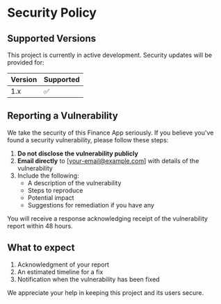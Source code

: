 # Security Policy

## Supported Versions

This project is currently in active development. Security updates will be provided for:

| Version | Supported          |
| ------- | ------------------ |
| 1.x     | :white_check_mark: |

## Reporting a Vulnerability

We take the security of this Finance App seriously. If you believe you've found a security vulnerability, please follow these steps:

1. **Do not disclose the vulnerability publicly**
2. **Email directly** to [your-email@example.com] with details of the vulnerability
3. Include the following:
   - A description of the vulnerability
   - Steps to reproduce
   - Potential impact
   - Suggestions for remediation if you have any

You will receive a response acknowledging receipt of the vulnerability report within 48 hours.

## What to expect
1. Acknowledgment of your report
2. An estimated timeline for a fix
3. Notification when the vulnerability has been fixed

We appreciate your help in keeping this project and its users secure.
